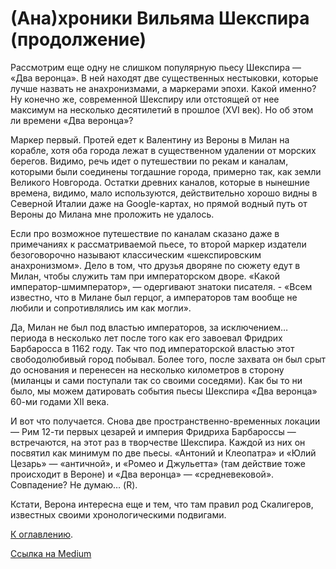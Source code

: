 # (Ана)хроники Вильяма Шекспира (продолжение)

Рассмотрим еще одну не слишком популярную пьесу Шекспира — «Два веронца». В ней находят две существенных нестыковки, которые лучше назвать не анахронизмами, а маркерами эпохи. Какой именно? Ну конечно же, современной Шекспиру или отстоящей от нее максимум на несколько десятилетий в прошлое (XVI век). Но об этом ли времени «Два веронца»?

Маркер первый. Протей едет к Валентину из Вероны в Милан на корабле, хотя оба города лежат в существенном удалении от морских берегов. Видимо, речь идет о путешествии по рекам и каналам, которыми были соединены тогдашние города, примерно так, как земли Великого Новгорода. Остатки древних каналов, которые в нынешние времена, видимо, мало используются, действительно хорошо видны в Северной Италии даже на Google-картах, но прямой водный путь от Вероны до Милана мне проложить не удалось.

Если про возможное путешествие по каналам сказано даже в примечаниях к рассматриваемой пьесе, то второй маркер издатели безоговорочно называют классическим «шекспировским анахронизмом». Дело в том, что друзья дворяне по сюжету едут в Милан, чтобы служить там при императорском дворе. «Какой император-шмимператор», — одергивают знатоки писателя. - «Всем известно, что в Милане был герцог, а императоров там вообще не любили и сопротивлялись им как могли».

Да, Милан не был под властью императоров, за исключением… периода в несколько лет после того как его завоевал Фридрих Барбаросса в 1162 году. Так что под императорской властью этот свободолюбивый город побывал. Более того, после захвата он был срыт до основания и перенесен на несколько километров в сторону (миланцы и сами поступали так со своими соседями). Как бы то ни было, мы можем датировать события пьесы Шекспира «Два веронца» 60-ми годами XII века.

И вот что получается. Снова две пространственно-временных локации — Рим 12-ти первых цезарей и империя Фридриха Барбароссы — встречаются, на этот раз в творчестве Шекспира. Каждой из них он посвятил как минимум по две пьесы. «Антоний и Клеопатра» и «Юлий Цезарь» — «античной», и «Ромео и Джульетта» (там действие тоже происходит в Вероне) и «Два веронца» — «средневековой». Совпадение? Не думаю… (R).

Кстати, Верона интересна еще и тем, что там правил род Скалигеров, известных своими хронологическими подвигами.

[К оглавлению](/#toc).

[Ссылка на Medium](https://yababay.medium.com/%D0%B0%D0%BD%D0%B0-%D1%85%D1%80%D0%BE%D0%BD%D0%B8%D0%BA%D0%B8-%D0%B2%D0%B8%D0%BB%D1%8C%D1%8F%D0%BC%D0%B0-%D1%88%D0%B5%D0%BA%D1%81%D0%BF%D0%B8%D1%80%D0%B0-%D0%BF%D1%80%D0%BE%D0%B4%D0%BE%D0%BB%D0%B6%D0%B5%D0%BD%D0%B8%D0%B5-2a3bf1967c87)
